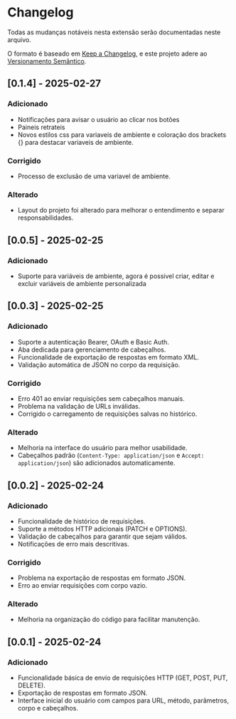 # Changelog

Todas as mudanças notáveis nesta extensão serão documentadas neste arquivo.

O formato é baseado em [Keep a Changelog](https://keepachangelog.com/pt-BR/1.0.0/),
e este projeto adere ao [Versionamento Semântico](https://semver.org/lang/pt-BR/).

## [0.1.4] - 2025-02-27
### Adicionado
- Notificações para avisar o usuário ao clicar nos botões
- Paineis retrateis
- Novos estilos css para variaveis de ambiente e coloração dos brackets {} para destacar variaveis de ambiente.

### Corrigido
- Processo de exclusão de uma variavel de ambiente.

### Alterado
- Layout do projeto foi alterado para melhorar o entendimento e separar responsabilidades.

## [0.0.5] - 2025-02-25
### Adicionado
- Suporte para variáveis de ambiente, agora é possivel criar, editar e excluir variáveis de ambiente personalizada

## [0.0.3] - 2025-02-25
### Adicionado
- Suporte a autenticação Bearer, OAuth e Basic Auth.
- Aba dedicada para gerenciamento de cabeçalhos.
- Funcionalidade de exportação de respostas em formato XML.
- Validação automática de JSON no corpo da requisição.

### Corrigido
- Erro 401 ao enviar requisições sem cabeçalhos manuais.
- Problema na validação de URLs inválidas.
- Corrigido o carregamento de requisições salvas no histórico.

### Alterado
- Melhoria na interface do usuário para melhor usabilidade.
- Cabeçalhos padrão (`Content-Type: application/json` e `Accept: application/json`) são adicionados automaticamente.

## [0.0.2] - 2025-02-24
### Adicionado
- Funcionalidade de histórico de requisições.
- Suporte a métodos HTTP adicionais (PATCH e OPTIONS).
- Validação de cabeçalhos para garantir que sejam válidos.
- Notificações de erro mais descritivas.

### Corrigido
- Problema na exportação de respostas em formato JSON.
- Erro ao enviar requisições com corpo vazio.

### Alterado
- Melhoria na organização do código para facilitar manutenção.

## [0.0.1] - 2025-02-24
### Adicionado
- Funcionalidade básica de envio de requisições HTTP (GET, POST, PUT, DELETE).
- Exportação de respostas em formato JSON.
- Interface inicial do usuário com campos para URL, método, parâmetros, corpo e cabeçalhos.